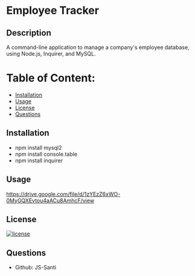 
# Employee Tracker


## Description

  A command-line application to manage a company's employee database, using Node.js, Inquirer, and MySQL.
  
  # Table of Content: 
  - [Installation](#Installation)
  - [Usage](#Usage)
  - [License](#License)
  - [Questions](#Questions) 

## Installation
    
 - npm install mysql2
 - npm install console.table
 - npm install inquirer 
    
    

## Usage
https://drive.google.com/file/d/1zYEzZ6xWO-0MyGQXEvtou4aACu8AmhcF/view

## License
[![license](https://img.shields.io/badge/license-MIT-yellow)](https://shields.io)
    
## Questions
- Github: JS-Santi
